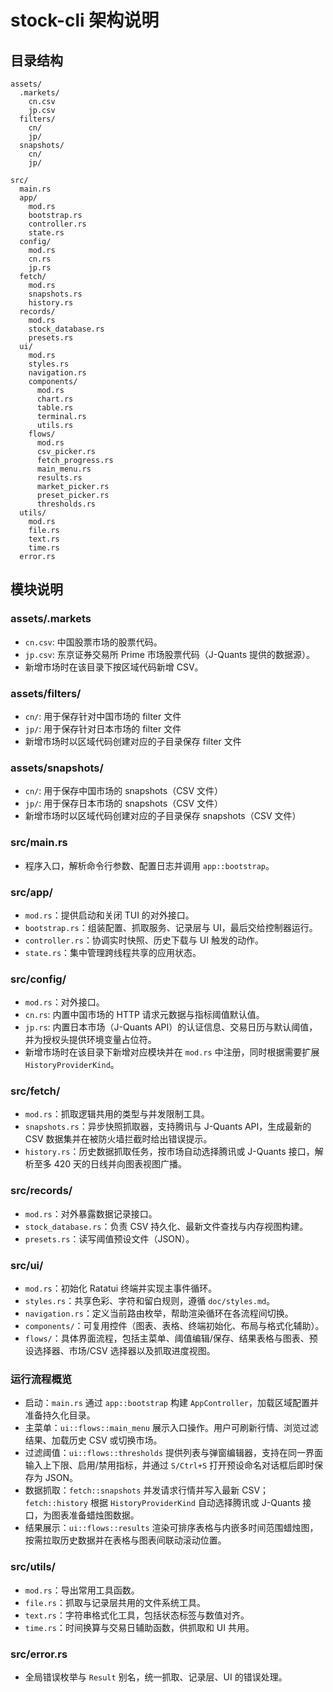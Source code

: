 ﻿# stock-cli 架构说明

## 目录结构
```text
assets/
  .markets/
    cn.csv
    jp.csv
  filters/
    cn/
    jp/
  snapshots/
    cn/
    jp/

src/
  main.rs
  app/
    mod.rs
    bootstrap.rs
    controller.rs
    state.rs
  config/
    mod.rs
    cn.rs
    jp.rs
  fetch/
    mod.rs
    snapshots.rs
    history.rs
  records/
    mod.rs
    stock_database.rs
    presets.rs
  ui/
    mod.rs
    styles.rs
    navigation.rs
    components/
      mod.rs
      chart.rs
      table.rs
      terminal.rs
      utils.rs
    flows/
      mod.rs
      csv_picker.rs
      fetch_progress.rs
      main_menu.rs
      results.rs
      market_picker.rs
      preset_picker.rs
      thresholds.rs
  utils/
    mod.rs
    file.rs
    text.rs
    time.rs
  error.rs
```

## 模块说明

### assets/.markets
- `cn.csv`: 中国股票市场的股票代码。
- `jp.csv`: 东京证券交易所 Prime 市场股票代码（J-Quants 提供的数据源）。
- 新增市场时在该目录下按区域代码新增 CSV。

### assets/filters/
- `cn/`: 用于保存针对中国市场的 filter 文件
- `jp/`: 用于保存针对日本市场的 filter 文件
- 新增市场时以区域代码创建对应的子目录保存 filter 文件

### assets/snapshots/
- `cn/`: 用于保存中国市场的 snapshots（CSV 文件）
- `jp/`: 用于保存日本市场的 snapshots（CSV 文件）
- 新增市场时以区域代码创建对应的子目录保存 snapshots（CSV 文件）

### src/main.rs
- 程序入口，解析命令行参数、配置日志并调用 `app::bootstrap`。

### src/app/
- `mod.rs`：提供启动和关闭 TUI 的对外接口。
- `bootstrap.rs`：组装配置、抓取服务、记录层与 UI，最后交给控制器运行。
- `controller.rs`：协调实时快照、历史下载与 UI 触发的动作。
- `state.rs`：集中管理跨线程共享的应用状态。

### src/config/
- `mod.rs`：对外接口。
- `cn.rs`: 内置中国市场的 HTTP 请求元数据与指标阈值默认值。
- `jp.rs`: 内置日本市场（J-Quants API）的认证信息、交易日历与默认阈值，并为授权头提供环境变量占位符。
- 新增市场时在该目录下新增对应模块并在 `mod.rs` 中注册，同时根据需要扩展 `HistoryProviderKind`。

### src/fetch/
- `mod.rs`：抓取逻辑共用的类型与并发限制工具。
- `snapshots.rs`：异步快照抓取器，支持腾讯与 J-Quants API，生成最新的 CSV 数据集并在被防火墙拦截时给出错误提示。
- `history.rs`：历史数据抓取任务，按市场自动选择腾讯或 J-Quants 接口，解析至多 420 天的日线并向图表视图广播。

### src/records/
- `mod.rs`：对外暴露数据记录接口。
- `stock_database.rs`：负责 CSV 持久化、最新文件查找与内存视图构建。
- `presets.rs`：读写阈值预设文件（JSON）。

### src/ui/
- `mod.rs`：初始化 Ratatui 终端并实现主事件循环。
- `styles.rs`：共享色彩、字符和留白规则，遵循 `doc/styles.md`。
- `navigation.rs`：定义当前路由枚举，帮助渲染循环在各流程间切换。
- `components/`：可复用控件（图表、表格、终端初始化、布局与格式化辅助）。
- `flows/`：具体界面流程，包括主菜单、阈值编辑/保存、结果表格与图表、预设选择器、市场/CSV 选择器以及抓取进度视图。

### 运行流程概览
- 启动：`main.rs` 通过 `app::bootstrap` 构建 `AppController`，加载区域配置并准备持久化目录。
- 主菜单：`ui::flows::main_menu` 展示入口操作。用户可刷新行情、浏览过滤结果、加载历史 CSV 或切换市场。
- 过滤阈值：`ui::flows::thresholds` 提供列表与弹窗编辑器，支持在同一界面输入上下限、启用/禁用指标，并通过 `S/Ctrl+S` 打开预设命名对话框后即时保存为 JSON。
- 数据抓取：`fetch::snapshots` 并发请求行情并写入最新 CSV；`fetch::history` 根据 `HistoryProviderKind` 自动选择腾讯或 J-Quants 接口，为图表准备蜡烛图数据。
- 结果展示：`ui::flows::results` 渲染可排序表格与内嵌多时间范围蜡烛图，按需拉取历史数据并在表格与图表间联动滚动位置。

### src/utils/
- `mod.rs`：导出常用工具函数。
- `file.rs`：抓取与记录层共用的文件系统工具。
- `text.rs`：字符串格式化工具，包括状态标签与数值对齐。
- `time.rs`：时间换算与交易日辅助函数，供抓取和 UI 共用。

### src/error.rs
- 全局错误枚举与 `Result` 别名，统一抓取、记录层、UI 的错误处理。
